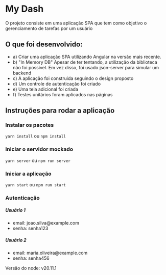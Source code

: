 # My Dash

<p>O projeto consiste em uma aplicação SPA que tem como objetivo o gerenciamento de tarefas por um usuário</p>

## O que foi desenvolvido:

<ul>
<li>a) Criar uma aplicação SPA utilizando Angular na versão mais recente.</li>
<li>b) "In Memory DB" Apesar de ter tentando, a utilização da biblioteca não foi possível. Em vez disso, foi usado json-server para simular um backend</li>
<li>c) A aplicação foi construida seguindo o design proposto</li>
<li>d) Um controle de autenticação foi criado</li>
<li>e) Uma tela adicional foi criada</li>
<li>f) Testes unitários foram aplicados nas páginas</li>
</ul>

## Instruções para rodar a aplicação

### Instalar os pacotes
```yarn install```
ou 
```npm install```
### Iniciar o servidor mockado
```yarn server```
ou
```npm run server```

### Iniciar a aplicação
```yarn start```
ou
```npm run start```

### Autenticação
<h5>
Usuário 1
</h5>
<ul>
<li>email: joao.silva@example.com</li>
<li>senha: senha123</li>
</ul>

<h5>
Usuário 2
</h5>
<ul>
<li>email: maria.oliveira@example.com</li>
<li>senha: senha456</li>
</ul>


<p>Versão do node: v20.11.1</p>
